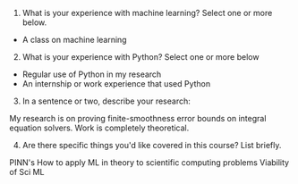 1. What is your experience with machine learning? Select one or more below.

  * A class on machine learning


2. What is your experience with Python?  Select one or more below

  * Regular use of Python in my research
  * An internship or work experience that used Python

3. In a sentence or two, describe your research:

My research is on proving finite-smoothness error bounds on integral equation solvers. Work is completely theoretical.

4. Are there specific things you'd like covered in this course?  List briefly.

PINN's
How to apply ML in theory to scientific computing problems
Viability of Sci ML
